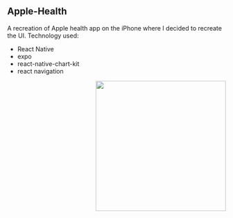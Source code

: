 ## Apple-Health

A recreation of Apple health app on the iPhone where I decided to recreate the UI.
Technology used:

- React Native
- expo
- react-native-chart-kit
- react navigation

<img src="https://res.cloudinary.com/dqv9mfbvt/image/upload/v1598622710/IMG-2916_vsmskh.png" width=300 align=right>
